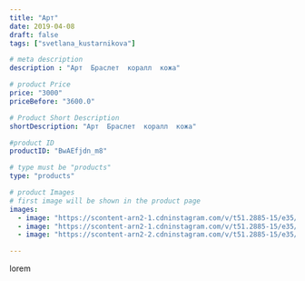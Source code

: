 ```yaml
---
title: "Арт"
date: 2019-04-08
draft: false
tags: ["svetlana_kustarnikova"]

# meta description
description : "Арт  Браслет  коралл  кожа"

# product Price
price: "3000"
priceBefore: "3600.0"

# Product Short Description
shortDescription: "Арт  Браслет  коралл  кожа"

#product ID
productID: "BwAEfjdn_m8"

# type must be "products"
type: "products"

# product Images
# first image will be shown in the product page
images:
  - image: "https://scontent-arn2-1.cdninstagram.com/v/t51.2885-15/e35/54731951_1339740559521033_7073564372063985226_n.jpg?_nc_ht=scontent-arn2-1.cdninstagram.com&_nc_cat=109&_nc_ohc=1RjrsfcPDToAX8vY31N&tp=1&oh=a01b403a6a5c6b4465c1c05915c2a587&oe=605EB21B&ig_cache_key=MjAxNzYzMjM5MDAzOTM1MTI2Ng%3D%3D.2"
  - image: "https://scontent-arn2-1.cdninstagram.com/v/t51.2885-15/e35/55935299_129133781563895_6824190957095542187_n.jpg?_nc_ht=scontent-arn2-1.cdninstagram.com&_nc_cat=111&_nc_ohc=num07pmkpi4AX-PzdGT&tp=1&oh=d1bd089b44f794272839de9bf1d41539&oe=605E135E&ig_cache_key=MjAxNzYzMjM5MDAyMjU3MTc3Mg%3D%3D.2"
  - image: "https://scontent-arn2-2.cdninstagram.com/v/t51.2885-15/e35/56218112_858485181167076_8423400831297509693_n.jpg?_nc_ht=scontent-arn2-2.cdninstagram.com&_nc_cat=100&_nc_ohc=Qe-nPIH381UAX9HgFjN&tp=1&oh=306eb6a2fc082190c7ecbad83df71036&oe=606012D2&ig_cache_key=MjAxNzYzMjM5MDA0Nzc2MzcyNg%3D%3D.2"

---
```

lorem
